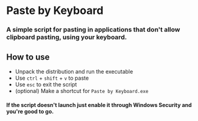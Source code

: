 # Paste by Keyboard

### A simple script for pasting in applications that don't allow clipboard pasting, using your keyboard.

## **How to use**

- Unpack the distribution and run the executable
- Use ``ctrl`` + ``shift`` + ``v`` to paste
- Use ``esc`` to exit the script
- (optional) Make a shortcut for ```Paste by Keyboard.exe```
#### **If the script doesn't launch just enable it through Windows Security and you're good to go.**
